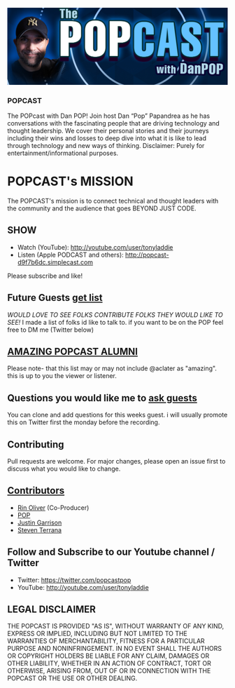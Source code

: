 ![Logo Image](popcastGIT.png)
### POPCAST
The POPcast with Dan POP! Join host Dan “Pop” Papandrea as he has conversations with the fascinating people that are driving technology and thought leadership. We cover their personal stories and their journeys including their wins and losses to deep dive into what it is like to lead
through technology and new ways of thinking. Disclaimer: Purely for entertainment/informational purposes.

# POPCAST's MISSION
The POPCAST's mission is to connect technical and thought leaders with the community and the audience that goes BEYOND JUST CODE.

## SHOW
* Watch  (YouTube): http://youtube.com/user/tonyladdie
* Listen (Apple PODCAST and others): http://popcast-d9f7b6dc.simplecast.com

Please subscribe and like!

## Future Guests [get list](guestlist.md)
*WOULD LOVE TO SEE FOLKS CONTRIBUTE FOLKS THEY WOULD LIKE TO SEE!* I made a list of folks id like to talk to.  if you want to be on the POP feel free to DM me (Twitter below)

## [AMAZING POPCAST ALUMNI](pastguests.md) 
Please note- that this list may or may not include @aclater as "amazing".  this is up to you the viewer or listener. 

## Questions you would like me to [ask guests](questions.md) 
You can clone and add questions for this weeks guest.  i will usually promote this on Twitter first the monday before the recording.

## Contributing
Pull requests are welcome. For major changes, please open an issue first to discuss what you would like to change.

## [Contributors](contributors.md) 
* [Rin Oliver](https://twitter.com/kiran_oliver) (Co-Producer)
* [POP](https://twitter.com/popsysdig)
* [Justin Garrison](https://twitter.com/rothgar)
* [Steven Terrana](https://twitter.com/steven_terrana)

## Follow and Subscribe to our Youtube channel / Twitter
* Twitter: https://twitter.com/popcastpop
* YouTube: http://youtube.com/user/tonyladdie

## LEGAL DISCLAIMER
THE POPCAST IS PROVIDED "AS IS", WITHOUT WARRANTY OF ANY KIND, EXPRESS OR IMPLIED, INCLUDING BUT NOT LIMITED TO THE WARRANTIES OF MERCHANTABILITY, FITNESS FOR A PARTICULAR PURPOSE AND NONINFRINGEMENT. IN NO EVENT SHALL THE AUTHORS OR COPYRIGHT HOLDERS BE LIABLE FOR ANY CLAIM, DAMAGES OR OTHER LIABILITY, WHETHER IN AN ACTION OF CONTRACT, TORT OR OTHERWISE, ARISING FROM, OUT OF OR IN CONNECTION WITH THE POPCAST OR THE USE OR OTHER DEALING.
